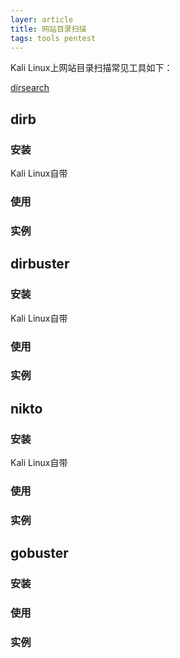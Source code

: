 ```yaml
---
layer: article
title: 网站目录扫描
tags: tools pentest
---
```


Kali Linux上网站目录扫描常见工具如下：

[dirsearch](https://www.iihack.com/pages/tools/dirsearch.html)



## dirb

### 安装

Kali Linux自带

### 使用



### 实例





## dirbuster 

### 安装

Kali Linux自带

### 使用



### 实例



## nikto

### 安装

Kali Linux自带

### 使用



### 实例

## gobuster

### 安装



### 使用



### 实例
